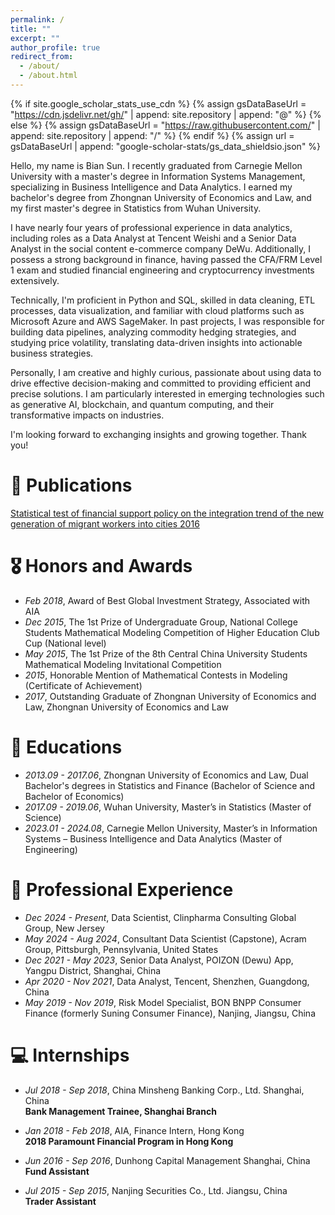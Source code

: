 ```yaml
---
permalink: /
title: ""
excerpt: ""
author_profile: true
redirect_from: 
  - /about/
  - /about.html
---
```


{% if site.google_scholar_stats_use_cdn %}
{% assign gsDataBaseUrl = "https://cdn.jsdelivr.net/gh/" | append: site.repository | append: "@" %}
{% else %}
{% assign gsDataBaseUrl = "https://raw.githubusercontent.com/" | append: site.repository | append: "/" %}
{% endif %}
{% assign url = gsDataBaseUrl | append: "google-scholar-stats/gs_data_shieldsio.json" %}

<span class='anchor' id='about-me'></span>

Hello, my name is Bian Sun. I recently graduated from Carnegie Mellon University with a master's degree in Information Systems Management, specializing in Business Intelligence and Data Analytics. I earned my bachelor's degree from Zhongnan University of Economics and Law, and my first master's degree in Statistics from Wuhan University.

I have nearly four years of professional experience in data analytics, including roles as a Data Analyst at Tencent Weishi and a Senior Data Analyst in the social content e-commerce company DeWu. Additionally, I possess a strong background in finance, having passed the CFA/FRM Level 1 exam and studied financial engineering and cryptocurrency investments extensively.

Technically, I'm proficient in Python and SQL, skilled in data cleaning, ETL processes, data visualization, and familiar with cloud platforms such as Microsoft Azure and AWS SageMaker. In past projects, I was responsible for building data pipelines, analyzing commodity hedging strategies, and studying price volatility, translating data-driven insights into actionable business strategies.

Personally, I am creative and highly curious, passionate about using data to drive effective decision-making and committed to providing efficient and precise solutions. I am particularly interested in emerging technologies such as generative AI, blockchain, and quantum computing, and their transformative impacts on industries.

I'm looking forward to exchanging insights and growing together. Thank you!

# 📝 Publications 


[Statistical test of financial support policy on the integration trend of the new generation of migrant workers into cities 2016](https://scholar.google.com/citations?user=X1jzJs8AAAAJ&hl=en)


# 🎖 Honors and Awards
- *Feb 2018*, Award of Best Global Investment Strategy, Associated with AIA  
- *Dec 2015*, The 1st Prize of Undergraduate Group, National College Students Mathematical Modeling Competition of Higher Education Club Cup (National level)
- *May 2015*, The 1st Prize of the 8th Central China University Students Mathematical Modeling Invitational Competition
- *2015*, Honorable Mention of Mathematical Contests in Modeling (Certificate of Achievement)
- *2017*, Outstanding Graduate of Zhongnan University of Economics and Law, Zhongnan University of Economics and Law  

# 📖 Educations
- *2013.09 - 2017.06*, Zhongnan University of Economics and Law, Dual Bachelor's degrees in Statistics and Finance (Bachelor of Science and Bachelor of Economics)  
- *2017.09 - 2019.06*, Wuhan University, Master’s in Statistics (Master of Science)  
- *2023.01 - 2024.08*, Carnegie Mellon University, Master’s in Information Systems – Business Intelligence and Data Analytics (Master of Engineering)     

# 💬 Professional Experience
- *Dec 2024 - Present*, Data Scientist, Clinpharma Consulting Global Group, New Jersey
- *May 2024 - Aug 2024*, Consultant Data Scientist (Capstone), Acram Group, Pittsburgh, Pennsylvania, United States  
- *Dec 2021 - May 2023*, Senior Data Analyst, POIZON (Dewu) App, Yangpu District, Shanghai, China  
- *Apr 2020 - Nov 2021*, Data Analyst, Tencent, Shenzhen, Guangdong, China  
- *May 2019 - Nov 2019*, Risk Model Specialist, BON BNPP Consumer Finance (formerly Suning Consumer Finance), Nanjing, Jiangsu, China


# 💻 Internships
- *Jul 2018 - Sep 2018*, China Minsheng Banking Corp., Ltd.  Shanghai, China  
**Bank Management Trainee, Shanghai Branch**  

- *Jan 2018 - Feb 2018*, AIA, Finance Intern, Hong Kong  
**2018 Paramount Financial Program in Hong Kong**  

- *Jun 2016 - Sep 2016*, Dunhong Capital Management  Shanghai, China  
**Fund Assistant**  

- *Jul 2015 - Sep 2015*, Nanjing Securities Co., Ltd. Jiangsu, China  
**Trader Assistant**  

